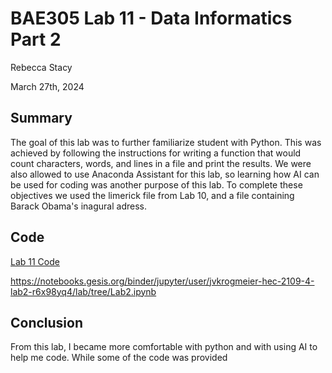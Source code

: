 # BAE305 Lab 11 - Data Informatics Part 2

Rebecca Stacy

March 27th, 2024

## Summary

The goal of this lab was to further familiarize student with Python. This was achieved by following the instructions for writing a function that would count characters, words, and lines in a file and print the results. We were also allowed to use Anaconda Assistant for this lab, so learning how AI can be used for coding was another purpose of this lab. To complete these objectives we used the limerick file from Lab 10, and a file containing Barack Obama's inagural adress. 

## Code

[Lab 11 Code](https://github.com/Rebeccastacy/BAE305-lab11/blob/main/Lab2.ipynb)

https://notebooks.gesis.org/binder/jupyter/user/jvkrogmeier-hec-2109-4-lab2-r6x98yq4/lab/tree/Lab2.ipynb 

## Conclusion 

From this lab, I became more comfortable with python and with using AI to help me code. While some of the code was provided 
